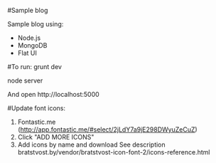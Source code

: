 #Sample blog

Sample blog using:

* Node.js
* MongoDB
* Flat UI

#To run:
grunt dev

node server

And open http://localhost:5000

#Update font icons:
1. Fontastic.me (http://app.fontastic.me/#select/2jLdY7a9jE298DWyuZeCuZ)
2. Click "ADD MORE ICONS"
3. Add icons by name and download
See description bratstvost.by/vendor/bratstvost-icon-font-2/icons-reference.html 
